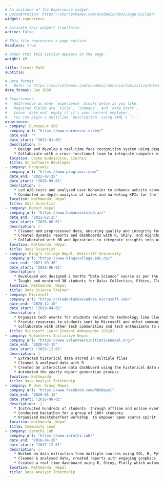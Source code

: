 ```yaml
---
# An instance of the Experience widget.
# Documentation: https://sourcethemes.com/academic/docs/page-builder/
widget: experience

# Activate this widget? true/false
active: false

# This file represents a page section.
headless: true

# Order that this section appears on the page.
weight: 40

title: Career Path
subtitle:

# Date format
#   Refer to https://sourcethemes.com/academic/docs/customization/#date-format
date_format: Jan 2006

# Experiences.
#   Add/remove as many `experience` blocks below as you like.
#   Required fields are `title`, `company`, and `date_start`.
#   Leave `date_end` empty if it's your current employer.
#   You can begin a multiline `description` using YAML's `|-`.
experience:
- company: Eurosecur SRO
  company_url: "https://www.eurosecur.cz/en/"
  date_end: ""
  date_start: "2023-01-03"
  description: |-
    * Design and develop a real-time face recognition system using deep learning models
    * Collaborate with a cross-functional team to integrate computer vision into robotic applications
  location: Ceske Budejovice, Czechia
  title: AI Software Developer
- company: Programiz
  company_url: "https://www.programiz.com/"
  date_end: "2022-02-25"
  date_start: "2020-09-01"
  description: |-
    * Led A/B tests and analyzed user behavior to enhance website conversions
    * Conducted in-depth analysis of sales and marketing KPIs for the flagship product, Programiz Pro, and designed an analytical dashboard
  location: Kathmandu, Nepal
  title: Data Scientist
- company: Reduct Nepal
  company_url: "https://www.humanassisted.ai/"
  date_end: "2022-02-25"
  date_start: "2020-06-01"
  description: |-
    * Cleaned and preprocessed data, ensuring quality and integrity for analysis
    * Created dynamic reports and dashboards with R, Shiny, and Highcharter for executive and project teams
    * Collaborated with HR and Operations to integrate insights into organizational decision-making
  location: Kathmandu, Nepal
  title: Data Scientist
- company: King’s College Nepal, Westcliff University
  company_url: "https://www.kingscollege.edu.np/"
  date_end: "2021-09-30"
  date_start: "2021-06-01"
  description: |-
    * Developed and designed 2 months “Data Science” course as per the curriculum
    * Taught and mentored 30 students for Data: Collection, Ethics, Cleaning, Processing, Analysis and Visualization with R Language
  location: Kathmandu, Nepal
  title: Data Science Trainer
- company: Microsoft 
  company_url: "https://studentambassadors.microsoft.com/"
  date_end: "2020-12-10"
  date_start: "2019-04-01"
  description: |-
    * Organize tech events for students related to technology like Cloud Computing, Machine Learning, Web development, etc.
    * Provide resources to students sent by Microsoft and other community
    * Collaborate with other tech communities and tech enthusiasts to organize and to participate in tech events
  title: Microsoft Learn Student Ambassador (GOLD)
- company: Volunteers Initiative Nepal 
  company_url: "https://www.volunteersinitiativenepal.org/"
  date_end: "2020-02-15"
  date_start: "2019-12-01"
  description: |-
    * Extracted historical data stored in multiple files 
    * Cleaned & analysed data with R
    * Created an interactive data dashboard using the historical data with R
    * Automated the yearly report generation process
  location: Kathmandu
  title: Data Analyst Internship
- company: R User Group Nepal
  company_url: "https://www.facebook.com/RUGNepal"
  date_end: "2020-01-15"
  date_start: "2018-08-01"
  description:  |- 
    * Instructed hundreds of students  through offline and online events for  Data Science, Machine Learning and R Language
    * Conducted hackathon for a group of 100+ students
    * Organized Hacktoberfest workshop  to empower open source spirit
  location: Kathmandu  Nepal
  title: Community Lead
- company: Sarathi Cab
  company_url: "https://www.sarathi.cab/"
  date_end: "2018-04-20"
  date_start: "2017-12-01"
  description: |-
    * Worked on data extraction from multiple sources using SQL, R, Python
    * Cleaned & analysed data, created reports with engaging graphics
    * Created a real time dashboard using R, Shiny, Plotly which automated report generation
  location: Kathmandu  Nepal
  title: Data Analyst Internship
---
```

